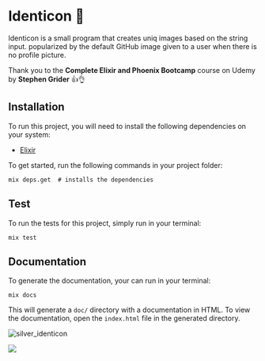 # Identicon :crystal_ball:

Identicon is a small program that creates uniq images based on the string input.
popularized by the default GitHub image given to a user when there is no profile picture.

Thank you to the __Complete Elixir and Phoenix Bootcamp__ course on Udemy by __Stephen Grider__ :thumbsup::ok_hand:

## Installation

To run this project, you will need to install the following dependencies on your system:

- [Elixir](https://elixir-lang.org/install.html")

To get started, run the following commands in your project folder:
```
mix deps.get  # installs the dependencies
```
## Test
To run the tests for this project, simply run in your terminal:
```
mix test
```

## Documentation

To generate the documentation, your can run in your terminal:
```
mix docs
```
This will generate a `doc/` directory with a documentation in HTML. To view the documentation, open the `index.html` file in the generated directory.

![silver_identicon](https://github.com/SiCuellar/identicon/silver.png "My Identicon")

![](https://media.giphy.com/media/zkzKelNfWmeJi/giphy.gif)
